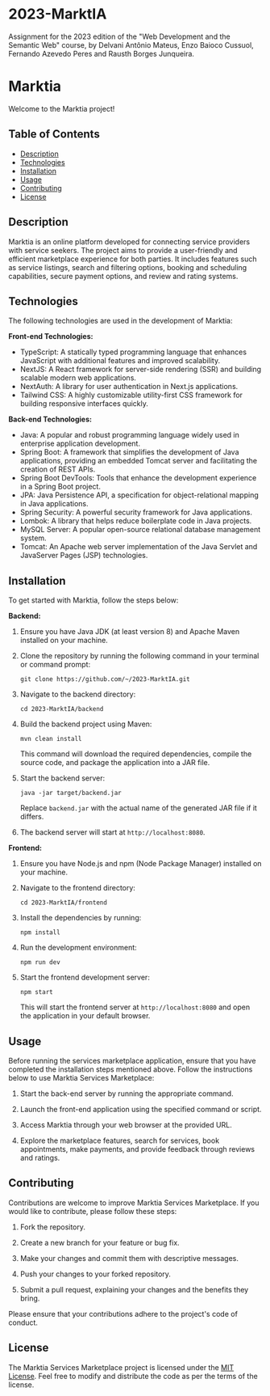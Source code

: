# 2023-MarktIA
Assignment for the 2023 edition of the "Web Development and the Semantic Web" course, by Delvani Antônio Mateus, Enzo Baioco Cussuol, Fernando Azevedo Peres and Rausth Borges Junqueira.

# Marktia 

Welcome to the Marktia project!

## Table of Contents
- [Description](#description)
- [Technologies](#technologies)
- [Installation](#installation)
- [Usage](#usage)
- [Contributing](#contributing)
- [License](#license)

## Description

Marktia is an online platform developed for connecting service providers with service seekers. The project aims to provide a user-friendly and efficient marketplace experience for both parties. It includes features such as service listings, search and filtering options, booking and scheduling capabilities, secure payment options, and review and rating systems.

## Technologies

The following technologies are used in the development of Marktia:

**Front-end Technologies:**
- TypeScript: A statically typed programming language that enhances JavaScript with additional features and improved scalability.
- NextJS: A React framework for server-side rendering (SSR) and building scalable modern web applications.
- NextAuth: A library for user authentication in Next.js applications.
- Tailwind CSS: A highly customizable utility-first CSS framework for building responsive interfaces quickly.

**Back-end Technologies:**
- Java: A popular and robust programming language widely used in enterprise application development.
- Spring Boot: A framework that simplifies the development of Java applications, providing an embedded Tomcat server and facilitating the creation of REST APIs.
- Spring Boot DevTools: Tools that enhance the development experience in a Spring Boot project.
- JPA: Java Persistence API, a specification for object-relational mapping in Java applications.
- Spring Security: A powerful security framework for Java applications.
- Lombok: A library that helps reduce boilerplate code in Java projects.
- MySQL Server: A popular open-source relational database management system.
- Tomcat: An Apache web server implementation of the Java Servlet and JavaServer Pages (JSP) technologies.

## Installation

To get started with Marktia, follow the steps below:

**Backend:**

1. Ensure you have Java JDK (at least version 8) and Apache Maven installed on your machine.

2. Clone the repository by running the following command in your terminal or command prompt:
   ```
   git clone https://github.com/~/2023-MarktIA.git
   ```

3. Navigate to the backend directory:
   ```
   cd 2023-MarktIA/backend
   ```

4. Build the backend project using Maven:
   ```
   mvn clean install
   ```
   This command will download the required dependencies, compile the source code, and package the application into a JAR file.

5. Start the backend server:
   ```
   java -jar target/backend.jar
   ```
   Replace `backend.jar` with the actual name of the generated JAR file if it differs.

6. The backend server will start at `http://localhost:8080`.

**Frontend:**

1. Ensure you have Node.js and npm (Node Package Manager) installed on your machine.

2. Navigate to the frontend directory:
   ```
   cd 2023-MarktIA/frontend
   ```

3. Install the dependencies by running:
   ```
   npm install
   ```
   
5. Run the development environment:
   ```
   npm run dev
   ```

7. Start the frontend development server:
   ```
   npm start
   ```
   This will start the frontend server at `http://localhost:8080` and open the application in your default browser.


## Usage

Before running the services marketplace application, ensure that you have completed the installation steps mentioned above. Follow the instructions below to use Marktia Services Marketplace:

1. Start the back-end server by running the appropriate command.

2. Launch the front-end application using the specified command or script.

3. Access Marktia through your web browser at the provided URL.

4. Explore the marketplace features, search for services, book appointments, make payments, and provide feedback through reviews and ratings.

## Contributing

Contributions are welcome to improve Marktia Services Marketplace. If you would like to contribute, please follow these steps:

1. Fork the repository.

2. Create a new branch for your feature or bug fix.

3. Make your changes and commit them with descriptive messages.

4. Push your changes to your forked repository.

5. Submit a pull request, explaining your changes and the benefits they bring.

Please ensure that your contributions adhere to the project's code of conduct.

## License

The Marktia Services Marketplace project is licensed under the [MIT License](LICENSE). Feel free to modify and distribute the code as per the terms of the license.

